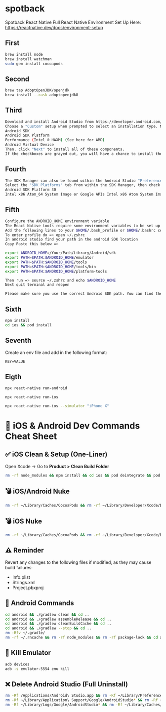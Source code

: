 # spotback

Spotback React Native
Full React Native Environment Set Up Here: https://reactnative.dev/docs/environment-setup

## First

```sh
brew install node
brew install watchman
sudo gem install cocoapods

```

## Second

```sh
brew tap AdoptOpenJDK/openjdk
brew install --cask adoptopenjdk8

```

## Third

```sh
Download and install Android Studio from https://developer.android.com/studio/index.html
Choose a "Custom" setup when prompted to select an installation type. Make sure the boxes next to all of the following are checked:
Android SDK
Android SDK Platform
Performance (Intel ® HAXM) (See here for AMD)
Android Virtual Device
Then, click "Next" to install all of these components.
If the checkboxes are grayed out, you will have a chance to install these components later on.


```

## Fourth

```sh
The SDK Manager can also be found within the Android Studio "Preferences" dialog, under Appearance & Behavior → System Settings → Android SDK.
Select the "SDK Platforms" tab from within the SDK Manager, then check the box next to "Show Package Details" in the bottom right corner. Look for and expand the Android 9 (Pie) entry, then make sure the following items are checked:
Android SDK Platform 30
Intel x86 Atom_64 System Image or Google APIs Intel x86 Atom System Image
```

## Fifth

```sh
Configure the ANDROID_HOME environment variable
The React Native tools require some environment variables to be set up in order to build apps with native code.
Add the following lines to your $HOME/.bash_profile or $HOME/.bashrc config file unless using zsh.
To enter profile do => open ~/.zshrc
In android studio find your path in the android SDK location
Copy Paste this below =>

export ANDROID_HOME=/Your/Path/Library/Android/sdk
export PATH=$PATH:$ANDROID_HOME/emulator
export PATH=$PATH:$ANDROID_HOME/tools
export PATH=$PATH:$ANDROID_HOME/tools/bin
export PATH=$PATH:$ANDROID_HOME/platform-tools

Then run => source ~/.zshrc and echo $ANDROID_HOME
Next quit terminal and reopen

Please make sure you use the correct Android SDK path. You can find the actual location of the SDK in the Android Studio "Preferences" dialog, under Appearance & Behavior → System Settings → Android SDK.
```

## Sixth

```sh
npm install
cd ios && pod install
```

## Seventh

Create an env file and add in the following format:

```txt
KEY=VALUE
```

## Eigth

```sh
npx react-native run-android

npx react-native run-ios

npx react-native run-ios --simulator "iPhone X"
```

# 📱 iOS & Android Dev Commands Cheat Sheet

## ✅ iOS Clean & Setup (One-Liner)
Open Xcode → Go to **Product > Clean Build Folder**

```bash
rm -rf node_modules && npm install && cd ios && pod deintegrate && pod install && pod update && cd .. && npm start --reset-cache
```

## 💣 iOS/Android Nuke
```bash
rm -rf ~/Library/Caches/CocoaPods && rm -rf ~/Library/Developer/Xcode/DerivedData/* && rm -rf ~/.rncache && rm -rf node_modules && rm -rf package-lock.json && cd ios && rm -rf Podfile.lock && rm -rf Pods && rm -rf Build && cd .. && cd android/app && rm -rf build && cd .. && cd .. && npm install && cd ios && pod install && cd .. && npm start --reset-cache
```

## 💣 iOS Nuke
```bash
rm -rf ~/Library/Caches/CocoaPods && rm -rf ~/Library/Developer/Xcode/DerivedData/* && rm -rf ~/.rncache && rm -rf node_modules && rm -rf package-lock.json && cd ios && rm -rf Podfile.lock && rm -rf Pods && rm -rf Build && cd .. && npm install && cd ios && pod install && cd .. && npm cache clear --force && npm start --reset-cache
```

## ⚠️ Reminder
Revert any changes to the following files if modified, as they may cause build failures:

- Info.plist
- Strings.xml
- Project.pbxproj

## 🤖 Android Commands
```bash
cd android && ./gradlew clean && cd ..
cd android && ./gradlew assembleRelease && cd ..
cd android && ./gradlew cleanBuildCache && cd ..
cd android && ./gradlew --stop && cd ..
rm -Rfv ~/.gradle/
rm -rf ~/.rncache && rm -rf node_modules && rm -rf package-lock && cd android/app && rm -rf build && cd .. && cd .. && npm install && npm start --reset-cache
```

## 🛑 Kill Emulator
```bash
adb devices
adb -s emulator-5554 emu kill
```

## ❌ Delete Android Studio (Full Uninstall)
```bash
rm -Rf /Applications/Android\ Studio.app && rm -Rf ~/Library/Preferences/AndroidStudio* && rm -Rf ~/Library/Preferences/Google/AndroidStudio* && rm -Rf ~/Library/Preferences/com.google.android.* && rm -Rf ~/Library/Preferences/com.android.* && rm -Rf ~/Library/Application\ Support/AndroidStudio*
rm -Rf ~/Library/Application\ Support/Google/AndroidStudio* && rm -Rf ~/Library/Logs/AndroidStudio*
rm -Rf ~/Library/Logs/Google/AndroidStudio* && rm -Rf ~/Library/Caches/AndroidStudio* && rm -Rf ~/.AndroidStudio*
```
